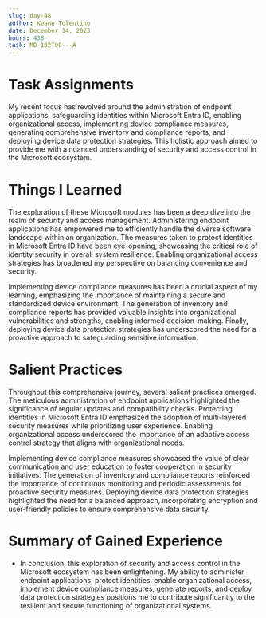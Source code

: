 ```yaml
---
slug: day-48
author: Keane Tolentino
date: December 14, 2023
hours: 438
task: MD-102T00---A
---
```


# Task Assignments

My recent focus has revolved around the administration of endpoint applications, safeguarding identities within Microsoft Entra ID, enabling organizational access, implementing device compliance measures, generating comprehensive inventory and compliance reports, and deploying device data protection strategies. This holistic approach aimed to provide me with a nuanced understanding of security and access control in the Microsoft ecosystem.

# Things I Learned

The exploration of these Microsoft modules has been a deep dive into the realm of security and access management. Administering endpoint applications has empowered me to efficiently handle the diverse software landscape within an organization. The measures taken to protect identities in Microsoft Entra ID have been eye-opening, showcasing the critical role of identity security in overall system resilience. Enabling organizational access strategies has broadened my perspective on balancing convenience and security.

Implementing device compliance measures has been a crucial aspect of my learning, emphasizing the importance of maintaining a secure and standardized device environment. The generation of inventory and compliance reports has provided valuable insights into organizational vulnerabilities and strengths, enabling informed decision-making. Finally, deploying device data protection strategies has underscored the need for a proactive approach to safeguarding sensitive information.

# Salient Practices

Throughout this comprehensive journey, several salient practices emerged. The meticulous administration of endpoint applications highlighted the significance of regular updates and compatibility checks. Protecting identities in Microsoft Entra ID emphasized the adoption of multi-layered security measures while prioritizing user experience. Enabling organizational access underscored the importance of an adaptive access control strategy that aligns with organizational needs.

Implementing device compliance measures showcased the value of clear communication and user education to foster cooperation in security initiatives. The generation of inventory and compliance reports reinforced the importance of continuous monitoring and periodic assessments for proactive security measures. Deploying device data protection strategies highlighted the need for a balanced approach, incorporating encryption and user-friendly policies to ensure comprehensive data security.

# Summary of Gained Experience

- In conclusion, this exploration of security and access control in the Microsoft ecosystem has been enlightening. My ability to administer endpoint applications, protect identities, enable organizational access, implement device compliance measures, generate reports, and deploy data protection strategies positions me to contribute significantly to the resilient and secure functioning of organizational systems.
